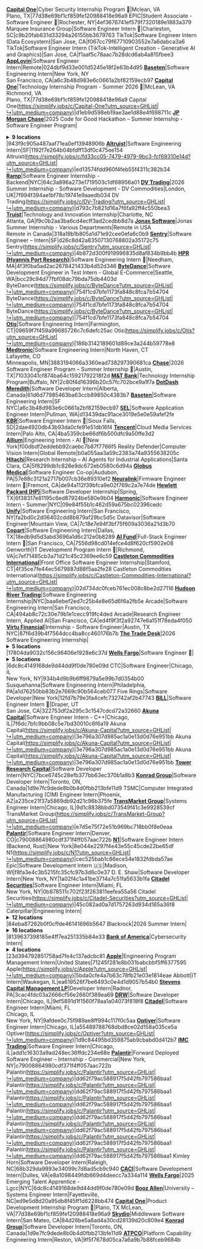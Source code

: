 **[Capital One](https://simplify.jobs/c/Capital-One?utm_source=GHList&utm_medium=company)**|Cyber Security Internship Program 🛂|Mclean, VA</br>Plano, TX|77d38e69bf1cf859fe120988418e96a9
EPIC|Student Associate - Software Engineer 🛂|Rochester, NY|4ef3676741ef579f7320189e1883a379
Marquee Insurance Group|Software Engineer Intern 🛂|Charleston, SC|c9b20fab631d33294a26155bb3679763
TikTok|Software Engineer Intern (Data Ecosystem)|San Jose, CA|f067cc79f67710903552e7a6dabca3a6
TikTok|Software Engineer Intern (TikTok-Intelligent Creation - Generative AI and Graphics)|San Jose, CA|f1aaf5c78aac7b28dcd6ab4a815fbee3
**[AppLovin](https://simplify.jobs/c/AppLovin?utm_source=GHList&utm_medium=company)**|Software Engineer Intern|Remote|024dbf9d33e001d5245e18f2e63b4d95
**[Baseten](https://simplify.jobs/c/Baseten?utm_source=GHList&utm_medium=company)**|Software Engineering Intern|New York, NY</br>San Francisco, CA|a6c3b48d983e6c0661a2bf82159ecb97
**[Capital One](https://simplify.jobs/c/Capital-One?utm_source=GHList&utm_medium=company)**|Technology Internship Program - Summer 2026 🛂|McLean, VA</br>Richmond, VA</br>Plano, TX|77d38e69bf1cf859fe120988418e96a9
Capital One(https://simplify.jobs/c/Capital-One?utm_source=GHList|↳|utm_medium=company)|d1eb9d598eb19ae3ae1d88e4f698711c
**[JP Morgan Chase](https://simplify.jobs/c/JP-Morgan-Chase?utm_source=GHList&utm_medium=company)**|2025 Code for Good Hackathon – Summer Internship - Software Engineer Program|<details><summary>**9 locations**</summary>Palo Alto, CA</br>Houston, TX</br>Austin, TX</br>Tampa, FL</br>Plano, TX</br>Chicago, IL</br>Columbus, OH</br>NYC</br>Wilmington, DE</details>|943f9c905a487aaf71ea0ef13948906b
**[Altruist](https://simplify.jobs/c/fd33cc05-7479-4979-9bc3-fcf69310e14d?utm_source=GHList&utm_medium=company)**|Software Engineering Intern|SF|1192f7e264b04bfdff13df0c475ee154
Altruist(https://simplify.jobs/c/fd33cc05-7479-4979-9bc3-fcf69310e14d?utm_source=GHList|↳|utm_medium=company)|ed13574fdd960f4feb55f4311c382b34
**[Ramp](https://simplify.jobs/c/Ramp?utm_source=GHList&utm_medium=company)**|Software Engineer Internship - Backend|NYC|64c3a896a273e1719503c1df68956a01
**[DV Trading](https://simplify.jobs/c/DV-Trading?utm_source=GHList&utm_medium=company)**|2026 Summer Internship - Software Development - DV Commodities|London, UK|7f994f394ae1bf78c19741e9aaedb034
DV Trading(https://simplify.jobs/c/DV-Trading?utm_source=GHList|↳|utm_medium=company)|d793c7b821d16a7f6fa92ff4c550bea3
**[Truist](https://simplify.jobs/c/Truist?utm_source=GHList&utm_medium=company)**|Technology and Innovation Internship|Charlotte, NC</br>Atlanta, GA|f9c0b2aa3ba6cd4ecff3ad2cedbb8d7a
**[Jonas Software](https://simplify.jobs/c/Jonas-Software?utm_source=GHList&utm_medium=company)**|Jonas Summer Internship - Various Departments|Remote in USA</br>Remote in Canada|318a19b1b805a1d71e92cee0efa6c0b9
**[Sentry](https://simplify.jobs/c/Sentry?utm_source=GHList&utm_medium=company)**|Software Engineer – Intern|SF|d26c8d42a83507130768802a35172c75
Sentry(https://simplify.jobs/c/Sentry?utm_source=GHList|↳|utm_medium=company)|4b872d300f919996835d8af834b9bb4b
**[HPR (Hyannis Port Research)](https://simplify.jobs/c/HyannisPortResearch?utm_source=GHList&utm_medium=company)**|Software Engineering Intern 🛂|Needham, MA|4f3f0ba5ad2ac2678421433b4d52d346
**[ByteDance](https://simplify.jobs/c/ByteDance?utm_source=GHList&utm_medium=company)**|Software Development Engineer in Test Intern - Global E-Commerce|Seattle, WA|bcc29c94d77fbf08dc79bda75db4403d
ByteDance(https://simplify.jobs/c/ByteDance?utm_source=GHList|↳|utm_medium=company)|754f1cd7bfe1173fa848c8fca7b54704
ByteDance(https://simplify.jobs/c/ByteDance?utm_source=GHList|↳|utm_medium=company)|754f1cd7bfe1173fa848c8fca7b54704
ByteDance(https://simplify.jobs/c/ByteDance?utm_source=GHList|↳|utm_medium=company)|754f1cd7bfe1173fa848c8fca7b54704
**[Otis](https://simplify.jobs/c/Otis?utm_source=GHList&utm_medium=company)**|Software Engineering Intern|Farmington, CT|09659f7f459a99685726c7c6defc25ac
Otis(https://simplify.jobs/c/Otis?utm_source=GHList|↳|utm_medium=company)|186b3142189601d89ce3a244b59778e8
**[Medtronic](https://simplify.jobs/c/Medtronic?utm_source=GHList&utm_medium=company)**|Software Engineering Intern|North Haven, CT</br>Lafayette, CO</br>Minneapolis, MN|3883194066a3360ead738297390681ca
**[Chase](https://simplify.jobs/c/Chase?utm_source=GHList&utm_medium=company)**|2026 Software Engineer Program – Summer Internship 🛂|Austin, TX|71033041cf874ba64c15921792218f2d
**[M&T Bank](https://simplify.jobs/c/M-And-T-Bank?utm_source=GHList&utm_medium=company)**|Technology Internship Program|Buffalo, NY|2c80f4d16396b20c57fc702bce9a1f7a
**[DotDash Meredith](https://simplify.jobs/c/DotDash-Meredith?utm_source=GHList&utm_medium=company)**|Software Developer Intern|Alberta, Canada|61d6d77985463ba63ccb89850c4383b7
**[Baseten](https://simplify.jobs/c/Baseten?utm_source=GHList&utm_medium=company)**|Software Engineering Intern|SF</br>NYC|a6c3b48d983e6c0661a2bf82159ecb97
**[SEL](https://simplify.jobs/c/SEL?utm_source=GHList&utm_medium=company)**|Software Application Engineer Intern|Pullman, WA|d13439dac91ace3019e5e0e59afef2fe
**[KBR](https://simplify.jobs/c/KBR?utm_source=GHList&utm_medium=company)**|Software Engineer Intern 🛂|Sioux Falls, SD|2dae4920db43b93da0cfe91e51db16f4
**[Tencent](https://simplify.jobs/c/Tencent?utm_source=GHList&utm_medium=company)**|Cloud Media Services Intern|Palo Alto, CA|4ba5359cbe66df6b500dfc9a50ffe3d2
**[Allium](https://simplify.jobs/c/Allium?utm_source=GHList&utm_medium=company)**|Engineering Intern - AI 🛂|New York|f00dbdf2eddebb92caebc7b87f7766f5
Reality Defender|Computer Vision Intern|Global Remote|b0a055aa3a59c2383a74a9355638205c
**[Hitachi](https://simplify.jobs/c/Hitachi?utm_source=GHList&utm_medium=company)**|Research Internship – AI Agents for Industrial Applications|Santa Clara, CA|5f8299db1c828e9dc672eb0580c6d94a
**[Globus Medical](https://simplify.jobs/c/Globus-Medical?utm_source=GHList&utm_medium=company)**|Software Engineer Co-op|Audubon, PA|57e88c3121a2717b007cb36e89310ef2
**[Neuralink](https://simplify.jobs/c/Neuralink?utm_source=GHList&utm_medium=company)**|Firmware Engineer Intern 🛂|Fremont, CA|de94a112f39bfca9e02f769c2a7e74de
**[Hewlett Packard (HP)](https://simplify.jobs/c/Hewlett-Packard?utm_source=GHList&utm_medium=company)**|Software Developer Internship|Spring, TX|6f38317e81195c6ed87924be580e9b04
**[Harmonic](https://simplify.jobs/c/HarmonicAI?utm_source=GHList&utm_medium=company)**|Software Engineer Intern - Summer|NYC|09e84f55b1c462d59a675bc02396cedc
**[Unify](https://simplify.jobs/c/Unify-Gtm?utm_source=GHList&utm_medium=company)**|Software Engineering Intern|San Francisco, NY|fa2bd0c2d06402cdd8b879af29bc5d5c
Datavisor|Software Engineer|Mountain View, CA|7c18e7e94f3bf75f609a3036a21d3b70
**[Copart](https://simplify.jobs/c/Copart?utm_source=GHList&utm_medium=company)**|Software Engineering Intern|Dallas, TX|18edb9d5d3abd3696a1d6c212e0b8289
**[AI Fund](https://simplify.jobs/c/AI-Fund?utm_source=GHList&utm_medium=company)**|Full-Stack Engineer Intern 🛂|San Francisco, CA|7556d98cd014efce4d8f620cf5902e08
Genworth|IT Development Program Intern 🛂|Richmond, VA|c7ef71485cb3a71d21c45c2369ee6c59
**[Castleton Commodities International](https://simplify.jobs/c/Castleton-Commodities-International?utm_source=GHList&utm_medium=company)**|Front Office Software Engineer Internship|Stamford, CT|4f35ce7fe44ec5679887d88f5aa2fe28
Castleton Commodities International(https://simplify.jobs/c/Castleton-Commodities-International?utm_source=GHList|↳|utm_medium=company)|02d734dc0fceb761ec008c8be2d27116
**[Hudson River Trading](https://simplify.jobs/c/Hudson-River-Trading?utm_source=GHList&utm_medium=company)**|Software Engineering Internship|NYC|baa6ebef2ed7c25b4e8e65d6f6a2fb5e
Arcade|Software Engineering Intern|San Francisco, CA|494ab8c72c30e79b1e1cecc919fc4ded
Arcade|Research Engineer Intern, Applied AI|San Francisco, CA|ed4f9f3f2a92747e6a151f78eda4f050
**[Virtu Financial](https://simplify.jobs/c/Virtu-Financial?utm_source=GHList&utm_medium=company)**|Internship - Software Engineer|Austin, TX</br>NYC|87f6d39b4f7564dcc4ba8cc460176b7b
**[The Trade Desk](https://simplify.jobs/c/281371f9-4ed3-4440-876f-4bbeaa0d50e0?utm_source=GHList&utm_medium=company)**|2026 Software Engineering Internship|<details><summary>**5 locations**</summary>Irvine, CA</br>NYC</br>Bellevue, WA</br>Denver, CO</br>Boulder, CO</details>|17804da9032c156c96406e1928e6c37d
**[Wells Fargo](https://simplify.jobs/c/Wells-Fargo?utm_source=GHList&utm_medium=company)**|Software Engineer 🛂|<details><summary>**5 locations**</summary>Charlotte, NC</br>Phoenix, AZ</br>Chandler, AZ</br>Iselin, NJ</br>Irving, TX</details>|6dc8c4149168de9d44dd9f0de780e09d
CTC|Software Engineer|Chicago, IL</br>New York, NY|934b4d9b9b6ff9879a5e99b7d0354b00
Susquehanna|Software Engineering Intern|Philadelphia, PA|a1d76250bb83b2e7669c90b564ceb077
Five Rings|Software Developer|New York|12fd7b79e3fa4cefc732742af2b47743
**[BILL](https://simplify.jobs/c/Bill-Dot-Com?utm_source=GHList&utm_medium=company)**|Software Engineer Intern 🛂|Draper, UT</br>San Jose, CA|322753df2a295c3c1547cdcd72a32660
**[Akuna Capital](https://simplify.jobs/c/Akuna-Capital?utm_source=GHList&utm_medium=company)**|Software Engineer Intern - C++|Chicago, IL|7f6dc7bfc9bb08c5e7bd30010c6f6a19
Akuna Capital(https://simplify.jobs/c/Akuna-Capital?utm_source=GHList|↳|utm_medium=company)|3e796a307d985ac1a0e13d0d76e951bb
Akuna Capital(https://simplify.jobs/c/Akuna-Capital?utm_source=GHList|↳|utm_medium=company)|3e796a307d985ac1a0e13d0d76e951bb
Akuna Capital(https://simplify.jobs/c/Akuna-Capital?utm_source=GHList|↳|utm_medium=company)|3e796a307d985ac1a0e13d0d76e951bb
**[Tower Research Capital](https://simplify.jobs/c/Tower-Research-Capital?utm_source=GHList&utm_medium=company)**|Software Developer Intern|NYC|7bce6745c28efb377bb63ec370b1a8b3
**[Konrad Group](https://simplify.jobs/c/Konrad-Group?utm_source=GHList&utm_medium=company)**|Software Developer Intern|Toronto, ON, Canada|1d9e7fc9dede8b0b4d0fbb213bfe11d9
TSMC|Computer Integrated Manufacturing (CIM) Engineer Intern|Phoenix, AZ|a235ce21f37a5869db92d21c96b375fe
**[TransMarket Group](https://simplify.jobs/c/TransMarket-Group?utm_source=GHList&utm_medium=company)**|Systems Engineer Intern|Chicago, IL|9d1c8838bbd073549f41c3e9928539cf
TransMarket Group(https://simplify.jobs/c/TransMarket-Group?utm_source=GHList|↳|utm_medium=company)|e7d5e75f72e51b969bc718bb0f8e0eaa
**[Palantir](https://simplify.jobs/c/Palantir?utm_source=GHList&utm_medium=company)**|Software Engineer Intern|Denver, CO|c79008864980cdf371f4ff057aac722b
**[N1](https://simplify.jobs/c/N1?utm_source=GHList&utm_medium=company)**|Software Engineer Intern (Backend, Rust)|New York|8e044e2297f4e43e55c45cde22be65df
N1(https://simplify.jobs/c/N1?utm_source=GHList|↳|utm_medium=company)|cec525bab1c86ece54e1832fdbda57ae
Epic|Software Development Intern 🇺🇸|Madison, WI|f8fa3e4c3b5215fc35cfc97b3d6c0e37
D. E. Shaw|Software Developer Intern|New York, NY|1a02f4c1a41be3714a7c51fa5633b1fa
**[Citadel Securities](https://simplify.jobs/c/Citadel-Securities?utm_source=GHList&utm_medium=company)**|Software Engineer Intern|Miami, FL</br>New York, NY|0b878511c702f23f263811eefea55a56
Citadel Securities(https://simplify.jobs/c/Citadel-Securities?utm_source=GHList|↳|utm_medium=company)|45c082ad0a7d1757263d934d165a36f8
Caterpillar|Engineering Intern|<details><summary>**12 locations**</summary>Tucson, AZ</br>Griffin, GA</br>Decatur</br>Mossville</br>Mossville</br>Washington</br>Pontiac, IL</br>Lafayette, IN</br>Brooklyn Park, MN</br>Clayton, NC</br>Fort Worth</br>Houston, TX</details>|84eba87262b0f0cffde46141696b5647
Blackrock|2026 Summer Intern|<details><summary>**16 locations**</summary>Atlanta, GA</br>Boston, MA</br>Chicago, IL</br>Mexico City, MX</br>Miami, FL</br>Montreal, QC</br>New York, NY</br>Newport Beach, CA</br>Princeton, NJ</br>San Francisco, CA</br>Santa Monica, CA</br>Sausalito, CA</br>Seattle, WA</br>Toronto, Canada</br>Washington, DC</br>Wilmington, DE</details>|8139637398185e4ff7ea251335b84e33
**[Bank of America](https://simplify.jobs/c/043a00ac-6fd9-4afc-991a-4d845205ab9a?utm_source=GHList&utm_medium=company)**|Cybersecurity Intern|<details><summary>**4 locations**</summary>Charlotte, NC</br>Chicago, IL</br>Denver, CO</br>Washington, DC</details>|23d394792851758ad7fe4c137adcbc81
**[Apple](https://simplify.jobs/c/Apple?utm_source=GHList&utm_medium=company)**|Engineering Program Management Intern|United States|71245f281e8b031babcbbf5ff6377595
Apple(https://simplify.jobs/c/Apple?utm_source=GHList|↳|utm_medium=company)|5bda0cfe4a7b63c78fb21e03e1814eae
Abbott|IT Intern|Waukegan, IL|ea619526f7be6493c0e4d1d9057b54b0
**[Stevens Capital Management LP](https://simplify.jobs/c/SCM?utm_source=GHList&utm_medium=company)**|Developer Intern|Radnor, PA|3cac4fdc03a2666cf56e2660f389ea69
**[DRW](https://simplify.jobs/c/DRW?utm_source=GHList&utm_medium=company)**|Software Developer Intern|Chicago, IL|9ef5891d1f1560f78aa1a04073f818f8
**[Citadel](https://simplify.jobs/c/Citadel?utm_source=GHList&utm_medium=company)**|Software Engineer Intern|Miami, FL</br>Chicago, IL</br>New York, NY|9afdee0c75f989ae8ff994c117f0c5aa
**[Optiver](https://simplify.jobs/c/Optiver?utm_source=GHList&utm_medium=company)**|Software Engineer Intern|Chicago, IL|a55489788768dbd8ce02d158a035ce5a
Optiver(https://simplify.jobs/c/Optiver?utm_source=GHList|↳|utm_medium=company)|1d9c84495bd359875ab9cbabd0d412b7
**[IMC Trading](https://simplify.jobs/c/IMC-Trading?utm_source=GHList&utm_medium=company)**|Software Engineer Intern|Chicago, IL|add1c16303a9ad248ec36ffdc234e68e
**[Palantir](https://simplify.jobs/c/Palantir?utm_source=GHList&utm_medium=company)**|Forward Deployed Software Engineer – Internship - Commercial|New York, NY|c79008864980cdf371f4ff057aac722b
Palantir(https://simplify.jobs/c/Palantir?utm_source=GHList|↳|utm_medium=company)|dd62f79ac588917f5d42fb797586baa1
Palantir(https://simplify.jobs/c/Palantir?utm_source=GHList|↳|utm_medium=company)|dd62f79ac588917f5d42fb797586baa1
Palantir(https://simplify.jobs/c/Palantir?utm_source=GHList|↳|utm_medium=company)|dd62f79ac588917f5d42fb797586baa1
Palantir(https://simplify.jobs/c/Palantir?utm_source=GHList|↳|utm_medium=company)|dd62f79ac588917f5d42fb797586baa1
Palantir(https://simplify.jobs/c/Palantir?utm_source=GHList|↳|utm_medium=company)|dd62f79ac588917f5d42fb797586baa1
Palantir(https://simplify.jobs/c/Palantir?utm_source=GHList|↳|utm_medium=company)|dd62f79ac588917f5d42fb797586baa1
Palantir(https://simplify.jobs/c/Palantir?utm_source=GHList|↳|utm_medium=company)|dd62f79ac588917f5d42fb797586baa1
Kimley Horn|Software Developer Intern|Raleigh, NC|68b329da9893e34099c7d8ad5cb9c940
**[CACI](https://simplify.jobs/c/CACI?utm_source=GHList&utm_medium=company)**|Software Development Intern|Dulles, VA|e8a1098449fdb669d4deecc7a334a114
**[Wells Fargo](https://simplify.jobs/c/Wells-Fargo?utm_source=GHList&utm_medium=company)**|2025 Emerging Talent Apprentice - Lgcc|NYC|6dc8c4149168de9d44dd9f0de780e09d
**[Booz Allen](https://simplify.jobs/c/Booz-Allen?utm_source=GHList&utm_medium=company)**|University – Systems Engineer Intern|Fayetteville, NC|ed9e5d8d20a95db8f45ff1d6228bb474
**[Capital One](https://simplify.jobs/c/Capital-One?utm_source=GHList&utm_medium=company)**|Product Development Internship Program 🛂|Plano, TX McLean, VA|77d38e69bf1cf859fe120988418e96a9
**[Skydio](https://simplify.jobs/c/Skydio?utm_source=GHList&utm_medium=company)**|Middleware Software Intern|San Mateo, CA|84d26be5a8ad4a30cd28139d20c809e4
**[Konrad Group](https://simplify.jobs/c/Konrad-Group?utm_source=GHList&utm_medium=company)**|Software Developer Intern|Toronto, ON, Canada|1d9e7fc9dede8b0b4d0fbb213bfe11d9
**[ATPCO](https://simplify.jobs/c/e38ff337-ef4e-42b4-b1fc-e1834b3b603f?utm_source=GHList&utm_medium=company)**|Platform Capability Engineering Intern|Reston, VA|9f5f7678d05ca7a6a9b7b88fceb9684b
